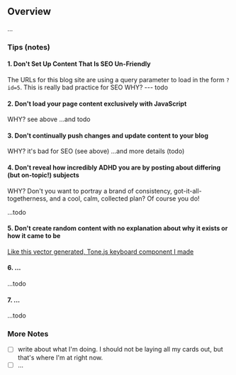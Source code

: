 
## Overview

...


### Tips (notes)

#### 1. Don't Set Up Content That Is SEO Un-Friendly

The URLs for this blog site are using a query parameter to load in the form `?id=5`. This is really bad practice for SEO
WHY? --- todo

#### 2. Don't load your page content exclusively with JavaScript

WHY? see above
...and todo

#### 3. Don't continually push changes and update content to your blog

WHY? it's bad for SEO (see above)
...and more details (todo)

#### 4. Don't reveal how incredibly ADHD you are by posting about differing (but on-topic!) subjects

WHY?
Don't you want to portray a brand of consistency, got-it-all-togetherness, and a cool, calm, collected plan? Of course you do!

...todo

#### 5. Don't create random content with no explanation about why it exists or how it came to be

[Like this vector generated, Tone.js keyboard component I made](/demos/keyboard/index.html)

#### 6. ...

...todo

#### 7. ...

...todo

### More Notes

- [ ] write about what I'm doing. I should not be laying all my cards out, but that's where I'm at right now.
- [ ] ...
